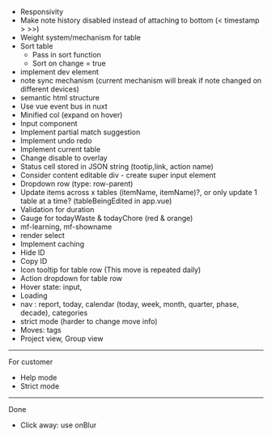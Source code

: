- Responsivity
- Make note history disabled instead of attaching to bottom (< timestamp > >>)
- Weight system/mechanism for table
- Sort table
  - Pass in sort function
  - Sort on change = true
- implement dev element
- note sync mechanism (current mechanism will break if note changed on different devices)
- semantic html structure
- Use vue event bus in nuxt
- Minified col (expand on hover)
- Input component
- Implement partial match suggestion
- Implement undo redo
- Implement current table
- Change disable to overlay
- Status cell stored in JSON string (tootip,link, action name)
- Consider content editable div - create super input element
- Dropdown row (type: row-parent)
- Update items across x tables (itemName, itemName)?, or only update 1 table at a time? (tableBeingEdited in app.vue)
- Validation for duration
- Gauge for todayWaste & todayChore (red & orange)
- mf-learning, mf-showname
- render select
- Implement caching
- Hide ID
- Copy ID
- Icon tooltip for table row (This move is repeated daily)
- Action dropdown for table row
- Hover state: input,
- Loading
- nav : report, today, calendar (today, week, month, quarter, phase, decade), categories
- strict mode (harder to change move info)
- Moves: tags
- Project view, Group view

---

For customer

- Help mode
- Strict mode

---

Done

- Click away: use onBlur
